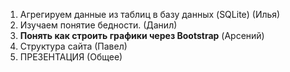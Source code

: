 1. Агрегируем данные из таблиц в базу данных (SQLite) (Илья)
2. Изучаем понятие бедности. (Данил)
3. **Понять как строить графики через Bootstrap** (Арсений)
4. Структура сайта (Павел)
5. ПРЕЗЕНТАЦИЯ (Общее)